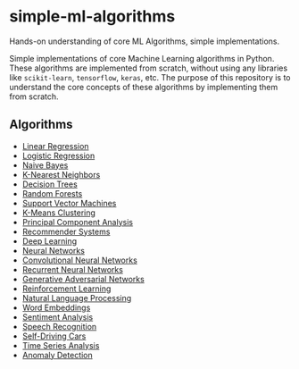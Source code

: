 # simple-ml-algorithms
Hands-on understanding of core ML Algorithms, simple implementations.

Simple implementations of core Machine Learning algorithms in Python. These algorithms are implemented from scratch, without using any libraries like `scikit-learn`, `tensorflow`, `keras`, etc. The purpose of this repository is to understand the core concepts of these algorithms by implementing them from scratch.

## Algorithms
- [Linear Regression]()
- [Logistic Regression](https://github.com/debajyotidasgupta/simple-ml-algorithms/blob/main/logistic_regression.py)
- [Naive Bayes]()
- [K-Nearest Neighbors]()
- [Decision Trees]()
- [Random Forests]()
- [Support Vector Machines]()
- [K-Means Clustering]()
- [Principal Component Analysis]()
- [Recommender Systems]()
- [Deep Learning]()
- [Neural Networks]()
- [Convolutional Neural Networks]()
- [Recurrent Neural Networks]()
- [Generative Adversarial Networks]()
- [Reinforcement Learning]()
- [Natural Language Processing]()
- [Word Embeddings]()
- [Sentiment Analysis]()
- [Speech Recognition]()
- [Self-Driving Cars]()
- [Time Series Analysis]()
- [Anomaly Detection]()